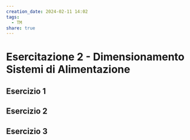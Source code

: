 ```yaml
---
creation_date: 2024-02-11 14:02
tags:
  - TM
share: true
---
```

# Esercitazione 2 - Dimensionamento Sistemi di Alimentazione

## Esercizio 1

## Esercizio 2

## Esercizio 3
